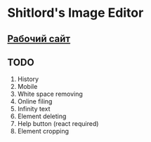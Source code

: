 # Shitlord's Image Editor

## [Рабочий сайт](https://oi-editor.herokuapp.com/)

## TODO
1. History
2. Mobile
3. White space removing
4. Online filing
5. Infinity text
6. Element deleting
7. Help button (react required)
8. Element cropping